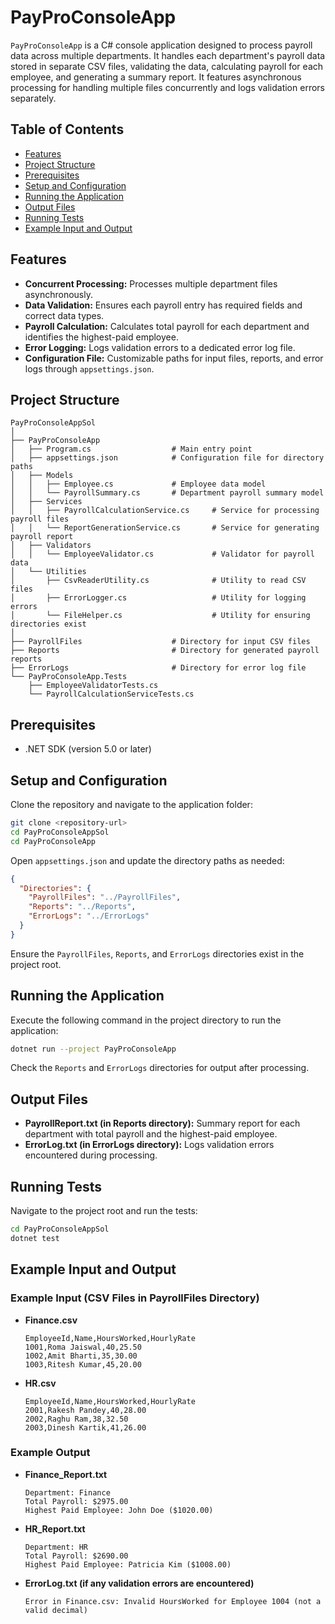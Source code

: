 
# PayProConsoleApp

`PayProConsoleApp` is a C# console application designed to process payroll data across multiple departments. It handles each department's payroll data stored in separate CSV files, validating the data, calculating payroll for each employee, and generating a summary report. It features asynchronous processing for handling multiple files concurrently and logs validation errors separately.

## Table of Contents
- [Features](#features)
- [Project Structure](#project-structure)
- [Prerequisites](#prerequisites)
- [Setup and Configuration](#setup-and-configuration)
- [Running the Application](#running-the-application)
- [Output Files](#output-files)
- [Running Tests](#running-tests)
- [Example Input and Output](#example-input-and-output)

## Features
- **Concurrent Processing:** Processes multiple department files asynchronously.
- **Data Validation:** Ensures each payroll entry has required fields and correct data types.
- **Payroll Calculation:** Calculates total payroll for each department and identifies the highest-paid employee.
- **Error Logging:** Logs validation errors to a dedicated error log file.
- **Configuration File:** Customizable paths for input files, reports, and error logs through `appsettings.json`.

## Project Structure
```
PayProConsoleAppSol
│
├── PayProConsoleApp
│   ├── Program.cs                  # Main entry point
│   ├── appsettings.json            # Configuration file for directory paths
│   ├── Models
│   │   ├── Employee.cs             # Employee data model
│   │   └── PayrollSummary.cs       # Department payroll summary model
│   ├── Services
│   │   ├── PayrollCalculationService.cs     # Service for processing payroll files
│   │   └── ReportGenerationService.cs       # Service for generating payroll report
│   ├── Validators
│   │   └── EmployeeValidator.cs             # Validator for payroll data
│   └── Utilities
│       ├── CsvReaderUtility.cs              # Utility to read CSV files
│       ├── ErrorLogger.cs                   # Utility for logging errors
│       └── FileHelper.cs                    # Utility for ensuring directories exist
│
├── PayrollFiles                    # Directory for input CSV files
├── Reports                         # Directory for generated payroll reports
├── ErrorLogs                       # Directory for error log file
└── PayProConsoleApp.Tests
    ├── EmployeeValidatorTests.cs
    └── PayrollCalculationServiceTests.cs
```

## Prerequisites
- .NET SDK (version 5.0 or later)

## Setup and Configuration
Clone the repository and navigate to the application folder:
```bash
git clone <repository-url>
cd PayProConsoleAppSol
cd PayProConsoleApp
```
Open `appsettings.json` and update the directory paths as needed:
```json
{
  "Directories": {
    "PayrollFiles": "../PayrollFiles",
    "Reports": "../Reports",
    "ErrorLogs": "../ErrorLogs"
  }
}
```
Ensure the `PayrollFiles`, `Reports`, and `ErrorLogs` directories exist in the project root.

## Running the Application
Execute the following command in the project directory to run the application:
```bash
dotnet run --project PayProConsoleApp
```
Check the `Reports` and `ErrorLogs` directories for output after processing.

## Output Files
- **PayrollReport.txt (in Reports directory):** Summary report for each department with total payroll and the highest-paid employee.
- **ErrorLog.txt (in ErrorLogs directory):** Logs validation errors encountered during processing.

## Running Tests
Navigate to the project root and run the tests:
```bash
cd PayProConsoleAppSol
dotnet test
```

## Example Input and Output
### Example Input (CSV Files in PayrollFiles Directory)
- **Finance.csv**
  ```
  EmployeeId,Name,HoursWorked,HourlyRate
  1001,Roma Jaiswal,40,25.50
  1002,Amit Bharti,35,30.00
  1003,Ritesh Kumar,45,20.00
  ```

- **HR.csv**
  ```
  EmployeeId,Name,HoursWorked,HourlyRate
  2001,Rakesh Pandey,40,28.00
  2002,Raghu Ram,38,32.50
  2003,Dinesh Kartik,41,26.00
  ```

### Example Output
- **Finance_Report.txt**
  ```
  Department: Finance
  Total Payroll: $2975.00
  Highest Paid Employee: John Doe ($1020.00)
  ```

- **HR_Report.txt**
  ```
  Department: HR
  Total Payroll: $2690.00
  Highest Paid Employee: Patricia Kim ($1008.00)
  ```

- **ErrorLog.txt (if any validation errors are encountered)**
  ```
  Error in Finance.csv: Invalid HoursWorked for Employee 1004 (not a valid decimal)
  ```
